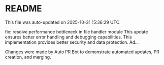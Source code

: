# README

This file was auto-updated on 2025-10-31 15:36:29 UTC.

fix: resolve performance bottleneck in file handler module This update ensures better error handling and debugging capabilities. This implementation provides better security and data protection. Ad...

Changes were made by Auto PR Bot to demonstrate automated updates, PR creation, and merging.
   
